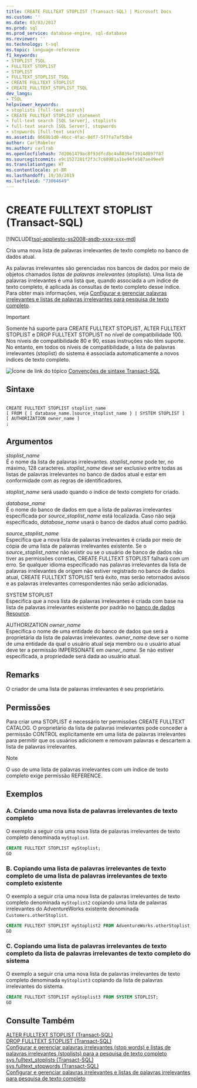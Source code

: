 ```yaml
---
title: CREATE FULLTEXT STOPLIST (Transact-SQL) | Microsoft Docs
ms.custom: ''
ms.date: 03/03/2017
ms.prod: sql
ms.prod_service: database-engine, sql-database
ms.reviewer: ''
ms.technology: t-sql
ms.topic: language-reference
f1_keywords:
- STOPLIST_TSQL
- FULLTEXT STOPLIST
- STOPLIST
- FULLTEXT_STOPLIST_TSQL
- CREATE FULLTEXT STOPLIST
- CREATE_FULLTEXT_STOPLIST_TSQL
dev_langs:
- TSQL
helpviewer_keywords:
- stoplists [full-text search]
- CREATE FULLTEXT STOPLIST statement
- full-text search [SQL Server], stoplists
- full-text search [SQL Server], stopwords
- stopwords [full-text search]
ms.assetid: 0669b1d0-46cc-4fac-8df7-5f7fa7af5db4
author: CarlRabeler
ms.author: carlrab
ms.openlocfilehash: 7d2061479ac8f93dfcdbc4a8039ef3914d897f87
ms.sourcegitcommit: e9c1527281f2f3c7c68981a1be94fe587ae49ee9
ms.translationtype: HT
ms.contentlocale: pt-BR
ms.lasthandoff: 10/30/2019
ms.locfileid: "73064649"
---
```

# <a name="create-fulltext-stoplist-transact-sql"></a>CREATE FULLTEXT STOPLIST (Transact-SQL)
[!INCLUDE[tsql-appliesto-ss2008-asdb-xxxx-xxx-md](../../includes/tsql-appliesto-ss2008-asdb-xxxx-xxx-md.md)]

  Cria uma nova lista de palavras irrelevantes de texto completo no banco de dados atual.  
  
 As palavras irrelevantes são gerenciadas nos bancos de dados por meio de objetos chamados *listas de palavras irrelevantes* (stoplists). Uma lista de palavras irrelevantes é uma lista que, quando associada a um índice de texto completo, é aplicada às consultas de texto completo desse índice. Para obter mais informações, veja [Configurar e gerenciar palavras irrelevantes e listas de palavras irrelevantes para pesquisa de texto completo](../../relational-databases/search/configure-and-manage-stopwords-and-stoplists-for-full-text-search.md).  
  
> [!IMPORTANT]  
>  Somente há suporte para CREATE FULLTEXT STOPLIST, ALTER FULLTEXT STOPLIST e DROP FULLTEXT STOPLIST no nível de compatibilidade 100. Nos níveis de compatibilidade 80 e 90, essas instruções não têm suporte. No entanto, em todos os níveis de compatibilidade, a lista de palavras irrelevantes (stoplist) do sistema é associada automaticamente a novos índices de texto completo.  
  
 ![Ícone de link do tópico](../../database-engine/configure-windows/media/topic-link.gif "Ícone de link do tópico") [Convenções de sintaxe Transact-SQL](../../t-sql/language-elements/transact-sql-syntax-conventions-transact-sql.md)  
  
## <a name="syntax"></a>Sintaxe  
  
```  
  
CREATE FULLTEXT STOPLIST stoplist_name  
[ FROM { [ database_name.]source_stoplist_name } | SYSTEM STOPLIST ]  
[ AUTHORIZATION owner_name ]  
;  
```  
  
## <a name="arguments"></a>Argumentos  
 *stoplist_name*  
 É o nome da lista de palavras irrelevantes. *stoplist_name* pode ter, no máximo, 128 caracteres. *stoplist_name* deve ser exclusivo entre todas as listas de palavras irrelevantes no banco de dados atual e estar em conformidade com as regras de identificadores.  
  
 *stoplist_name* será usado quando o índice de texto completo for criado.  
  
 *database_name*  
 É o nome do banco de dados em que a lista de palavras irrelevantes especificada por *source_stoplist_name* está localizada. Caso não seja especificado, *database_name* usará o banco de dados atual como padrão.  
  
 *source_stoplist_name*  
 Especifica que a nova lista de palavras irrelevantes é criada por meio de cópia de uma lista de palavras irrelevantes existente. Se o *source_stoplist_name* não existir ou se o usuário de banco de dados não tiver as permissões corretas, CREATE FULLTEXT STOPLIST falhará com um erro. Se qualquer idioma especificado nas palavras irrelevantes da lista de palavras irrelevantes de origem não estiver registrado no banco de dados atual, CREATE FULLTEXT STOPLIST terá êxito, mas serão retornados avisos e as palavras irrelevantes correspondentes não serão adicionadas.  
  
 SYSTEM STOPLIST  
 Especifica que a nova lista de palavras irrelevantes é criada com base na lista de palavras irrelevantes existente por padrão no [banco de dados Resource](../../relational-databases/databases/resource-database.md).  
  
 AUTHORIZATION *owner_name*  
 Especifica o nome de uma entidade do banco de dados que será a proprietária da lista de palavras irrelevantes. *owner_name* deve ser o nome de uma entidade da qual o usuário atual seja membro ou o usuário atual deve ter a permissão IMPERSONATE em *owner_name*. Se não estiver especificada, a propriedade será dada ao usuário atual.  
  
## <a name="remarks"></a>Remarks  
 O criador de uma lista de palavras irrelevantes é seu proprietário.  
  
## <a name="permissions"></a>Permissões  
 Para criar uma STOPLIST é necessário ter permissões CREATE FULLTEXT CATALOG. O proprietário da lista de palavras irrelevantes pode conceder a permissão CONTROL explicitamente em uma lista de palavras irrelevantes para permitir que os usuários adicionem e removam palavras e descartem a lista de palavras irrelevantes.  
  
> [!NOTE]  
>  O uso de uma lista de palavras irrelevantes com um índice de texto completo exige permissão REFERENCE.  
  
## <a name="examples"></a>Exemplos  
  
### <a name="a-creating-a-new-full-text-stoplist"></a>A. Criando uma nova lista de palavras irrelevantes de texto completo  
 O exemplo a seguir cria uma nova lista de palavras irrelevantes de texto completo denominada `myStoplist`.  
  
```sql  
CREATE FULLTEXT STOPLIST myStoplist;  
GO  
```  
  
### <a name="b-copying-a-full-text-stoplist-from-an-existing-full-text-stoplist"></a>B. Copiando uma lista de palavras irrelevantes de texto completo de uma lista de palavras irrelevantes de texto completo existente  
 O exemplo a seguir cria uma nova lista de palavras irrelevantes de texto completo denominada `myStoplist2` copiando uma lista de palavras irrelevantes do AdventureWorks existente denominada `Customers.otherStoplist`.  
  
```sql  
CREATE FULLTEXT STOPLIST myStoplist2 FROM AdventureWorks.otherStoplist;  
GO  
```  
  
### <a name="c-copying-a-full-text-stoplist-from-the-system-full-text-stoplist"></a>C. Copiando uma lista de palavras irrelevantes de texto completo da lista de palavras irrelevantes de texto completo do sistema  
 O exemplo a seguir cria uma nova lista de palavras irrelevantes de texto completo denominada `myStoplist3` copiando da lista de palavras irrelevantes do sistema.  
  
```sql  
CREATE FULLTEXT STOPLIST myStoplist3 FROM SYSTEM STOPLIST;  
GO  
```  
  
## <a name="see-also"></a>Consulte Também  
 [ALTER FULLTEXT STOPLIST &#40;Transact-SQL&#41;](../../t-sql/statements/alter-fulltext-stoplist-transact-sql.md)   
 [DROP FULLTEXT STOPLIST &#40;Transact-SQL&#41;](../../t-sql/statements/drop-fulltext-stoplist-transact-sql.md)   
 [Configurar e gerenciar palavras irrelevantes (stop words) e listas de palavras irrelevantes (stoplists) para a pesquisa de texto completo](../../relational-databases/search/configure-and-manage-stopwords-and-stoplists-for-full-text-search.md)   
 [sys.fulltext_stoplists &#40;Transact-SQL&#41;](../../relational-databases/system-catalog-views/sys-fulltext-stoplists-transact-sql.md)   
 [sys.fulltext_stopwords &#40;Transact-SQL&#41;](../../relational-databases/system-catalog-views/sys-fulltext-stopwords-transact-sql.md)   
 [Configurar e gerenciar palavras irrelevantes e listas de palavras irrelevantes para pesquisa de texto completo](../../relational-databases/search/configure-and-manage-stopwords-and-stoplists-for-full-text-search.md)  
  
  

